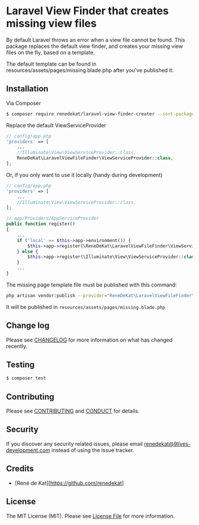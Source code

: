 # Laravel View Finder that creates missing view files


By default Laravel throws an error when a view file cannot be found. This package replaces the default view finder,
and creates your missing view files on the fly, based on a template.

The default template can be found in resources/assets/pages/missing.blade.php after you've published it.


## Installation

Via Composer

``` bash
$ composer require renedekat/laravel-view-finder-creater --sort-packages
```

Replace the default ViewServiceProvider 

```php
// config/app.php
'providers' => [
	...
	//Illuminate\View\ViewServiceProvider::class,
	ReneDeKat\LaravelViewFileFinder\ViewServiceProvider::class,
];
``` 

Or, if you only want to use it locally (handy during development)

```php
// config/app.php
'providers' => [
	...
	//Illuminate\View\ViewServiceProvider::class,
];
```

```php
// app/Providers/AppServiceProvider
public function register()
{
    ...
    if ('local' == $this->app->environment()) {
        $this->app->register(\ReneDeKat\LaravelViewFileFinder\ViewServiceProvider::class);
    } else {
        $this->app->register(\Illuminate\View\ViewServiceProvider::class);
    }
    ...
}
```

The missing page template file must be published with this command:

```bash
php artisan vendor:publish --provider="ReneDeKat\LaravelViewFileFinder\ViewServiceProvider" --tag="assets"
```

It will be published in `resources/assets/pages/missing.blade.php`


## Change log

Please see [CHANGELOG](CHANGELOG.md) for more information on what has changed recently.

## Testing

``` bash
$ composer test
```

## Contributing

Please see [CONTRIBUTING](CONTRIBUTING.md) and [CONDUCT](CONDUCT.md) for details.

## Security

If you discover any security related issues, please email renedekat@9lives-development.com instead of using the issue tracker.

## Credits

- [René de Kat][https://github.com/renedekat]

## License

The MIT License (MIT). Please see [License File](LICENSE.md) for more information.
